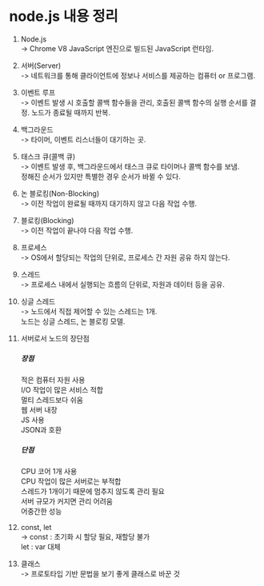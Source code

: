 # node.js 내용 정리

1. Node.js<br>
   -> Chrome V8 JavaScript 엔진으로 빌드된 JavaScript 런타임.<br>

2. 서버(Server)<br>
   -> 네트워크를 통해 클라이언트에 정보나 서비스를 제공하는 컴퓨터 or 프로그램.<br>

3. 이벤트 루프<br>
   -> 이벤트 발생 시 호출할 콜백 함수들을 관리, 호출된 콜백 함수의 실행 순서를 결정.
   노드가 종료될 때까지 반복.

4. 백그라운드<br>
   -> 타이머, 이벤트 리스너들이 대기하는 곳.<br>

5. 태스크 큐(콜백 큐)<br>
   -> 이벤트 발생 후, 백그라운드에서 태스크 큐로 타이머나 콜백 함수를 보냄.<br>
   정해진 순서가 있지만 특별한 경우 순서가 바뀔 수 있다.<br>

6. 논 블로킹(Non-Blocking)<br>
   -> 이전 작업이 완료될 때까지 대기하지 않고 다음 작업 수행.<br>

7. 블로킹(Blocking)<br>
   -> 이전 작업이 끝나야 다음 작업 수행.<br>

8. 프로세스<br>
   -> OS에서 할당되는 작업의 단위로, 프로세스 간 자원 공유 하지 않는다.<br>

9. 스레드<br>
   -> 프로세스 내에서 실행되는 흐름의 단위로, 자원과 데이터 등을 공유.<br>

10. 싱글 스레드<br>
    -> 노드에서 직접 제어할 수 있는 스레드는 1개.<br>
    노드는 싱글 스레드, 논 블로킹 모델.<br>

11. 서버로서 노드의 장단점<br>

    ##### 장점

    적은 컴퓨터 자원 사용<br>
    I/O 작업이 많은 서비스 적합<br>
    멀티 스레드보다 쉬움<br>
    웹 서버 내장<br>
    JS 사용<br>
    JSON과 호환<br>

    ##### 단점

    CPU 코어 1개 사용<br>
    CPU 작업이 많은 서버로는 부적합<br>
    스레드가 1개이기 때문에 멈추지 않도록 관리 필요<br>
    서버 규모가 커지면 관리 어려움<br>
    어중간한 성능

12. const, let<br>
    -> const : 초기화 시 할당 필요, 재할당 불가<br>
    let : var 대체<br>

13. 클래스<br>
    -> 프로토타입 기반 문법을 보기 좋게 클래스로 바꾼 것<br>
